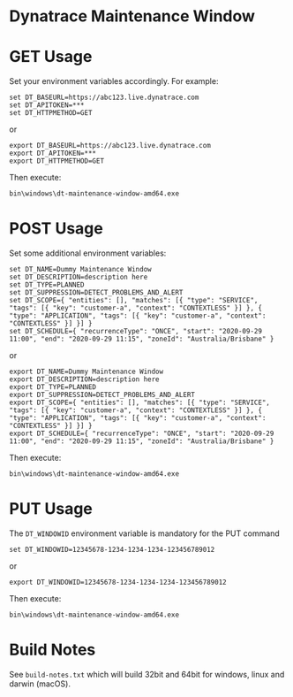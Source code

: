 # Dynatrace Maintenance Window

# GET Usage

Set your environment variables accordingly. For example:
```
set DT_BASEURL=https://abc123.live.dynatrace.com
set DT_APITOKEN=***
set DT_HTTPMETHOD=GET
```
or
```
export DT_BASEURL=https://abc123.live.dynatrace.com
export DT_APITOKEN=***
export DT_HTTPMETHOD=GET
```

Then execute:

```
bin\windows\dt-maintenance-window-amd64.exe
```

# POST Usage
Set some additional environment variables:
```
set DT_NAME=Dummy Maintenance Window
set DT_DESCRIPTION=description here
set DT_TYPE=PLANNED
set DT_SUPPRESSION=DETECT_PROBLEMS_AND_ALERT
set DT_SCOPE={ "entities": [], "matches": [{ "type": "SERVICE", "tags": [{ "key": "customer-a", "context": "CONTEXTLESS" }] }, { "type": "APPLICATION", "tags": [{ "key": "customer-a", "context": "CONTEXTLESS" }] }] }
set DT_SCHEDULE={ "recurrenceType": "ONCE", "start": "2020-09-29 11:00", "end": "2020-09-29 11:15", "zoneId": "Australia/Brisbane" }
```
or
```
export DT_NAME=Dummy Maintenance Window
export DT_DESCRIPTION=description here
export DT_TYPE=PLANNED
export DT_SUPPRESSION=DETECT_PROBLEMS_AND_ALERT
export DT_SCOPE={ "entities": [], "matches": [{ "type": "SERVICE", "tags": [{ "key": "customer-a", "context": "CONTEXTLESS" }] }, { "type": "APPLICATION", "tags": [{ "key": "customer-a", "context": "CONTEXTLESS" }] }] }
export DT_SCHEDULE={ "recurrenceType": "ONCE", "start": "2020-09-29 11:00", "end": "2020-09-29 11:15", "zoneId": "Australia/Brisbane" }
```

Then execute:
```
bin\windows\dt-maintenance-window-amd64.exe
```

# PUT Usage
The `DT_WINDOWID` environment variable is mandatory for the PUT command
```
set DT_WINDOWID=12345678-1234-1234-1234-123456789012
```
or
```
export DT_WINDOWID=12345678-1234-1234-1234-123456789012
```

Then execute:
```
bin\windows\dt-maintenance-window-amd64.exe
```

# Build Notes

See `build-notes.txt` which will build 32bit and 64bit for windows, linux and darwin (macOS).